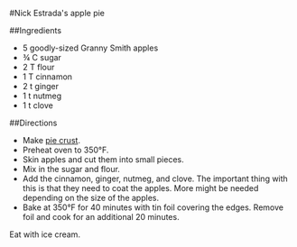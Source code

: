 #Nick Estrada's apple pie

##Ingredients
- 5 goodly-sized Granny Smith apples
- &frac34; C sugar
- 2 T flour
- 1 T cinnamon
- 2 t ginger
- 1 t nutmeg
- 1 t clove

##Directions
- Make [pie crust](pie-crust.md).
- Preheat oven to 350&deg;F.
- Skin apples and cut them into small pieces.
- Mix in the sugar and flour.
- Add the cinnamon, ginger, nutmeg, and clove. The important thing with this is that they need to coat the apples. More might be needed depending on the size of the apples.
- Bake at 350&deg;F for 40 minutes with tin foil covering the edges. Remove foil and cook for an additional 20 minutes.

Eat with ice cream.
